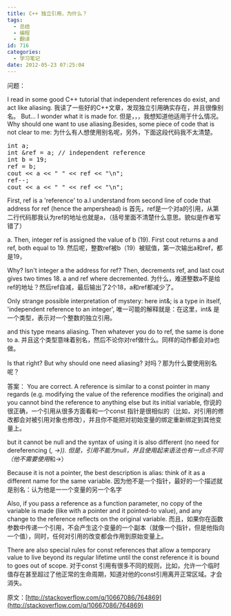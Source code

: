 ```yaml
---
title: C++ 独立引用，为什么？
tags:
  - 总结
  - 编程
  - 翻译
id: 716
categories:
  - 学习笔记
date: 2012-05-23 07:25:04
---
```


问题：

I read in some good C++ tutorial that independent references do exist, and act like aliasing.
我读了一些好的C++文章，发现独立引用确实存在，并且很像别名。
But... I wonder what it is made for.
但是，，，我想知道他适用于什么情况。
Why should one want to use aliasing.Besides, some piece of code that is not clear to me:
为什么有人想使用别名呢，另外，下面这段代码我不太清楚。
<pre class="lang:c++ decode:true">int a;
int &amp;ref = a; // independent reference
int b = 19;
ref = b;
cout &lt;&lt; a &lt;&lt; " " &lt;&lt; ref &lt;&lt; "\n";
ref--;
cout &lt;&lt; a &lt;&lt; " " &lt;&lt; ref &lt;&lt; "\n";</pre>
<span style="font-family: monospace;">
</span>

First, ref is a 'reference' to a.I understand from second line of code that address for ref (hence the ampershead) is
首先，ref是一个对a的引用，从第二行代码那我认为ref的地址也就是a，（括号里面不清楚什么意思。貌似是作者写错了）

a. Then, integer ref is assigned the value of b (19). First cout returns a and ref, both equal to 19.
然后呢，整数ref被b（19）被赋值，第一次输出a和ref，都是19，

Why? Isn't integer a the address for ref? Then, decrements ref, and last cout gives two times 18\. a and ref where decremented.
为什么，难道整数a不是给ref的地址？然后ref自减，最后输出了2个18，a和ref都减少了。

Only strange possible interpretation of mystery: here int&amp;; is a type in itself, 'independent reference to an integer',
唯一可能的解释就是：在这里，int&amp; 是一个类型，表示对一个整数的独立引用。

and this type means aliasing. Then whatever you do to ref, the same is done to a.
并且这个类型意味着别名，然后不论你对ref做什么。同样的动作都会对a也做。

Is that right? But why should one need aliasing?
对吗？那为什么要使用别名呢？

答案：
You are correct. A reference is similar to a const pointer in many regards (e.g. modifying the value of the reference modifies the original) and you cannot bind the reference to anything else but its initial variable,
你说的很正确，一个引用从很多方面看和一个const 指针是很相似的（比如，对引用的修改都会对被引用对象也修改），并且你不能把对初始变量的绑定重新绑定到其他变量上。

but it cannot be null and the syntax of using it is also different (no need for dereferencing (*, -&gt;)).
但是，引用不能为null，并且使用起来语法也有一点点不同（他不需要使用*和-&gt;）

Because it is not a pointer, the best description is alias: think of it as a different name for the same variable.
因为他不是一个指针，最好的一个描述就是别名：认为他是一一个变量的另一个名字

Also, if you pass a reference as a function parameter, no copy of the variable is made (like with a pointer and it pointed-to value), and any change to the reference reflects on the original variable.
而且，如果你在函数参数中传递一个引用，不会产生这个变量的一个副本（就像一个指针，但是他指向一个值），同时，任何对引用的改变都会作用到原始变量上。

There are also special rules for const references that allow a temporary value to live beyond its regular lifetime until the const reference it is bound to goes out of scope.
对于const 引用有很多不同的规则，比如，允许一个临时值存在甚至超过了他正常的生命周期，知道对他的const引用离开正常区域。才会消失。

原文：[http://stackoverflow.com/q/10667086/764869](http://stackoverflow.com/q/10667086/764869)